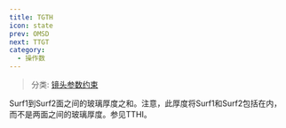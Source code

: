 ```yaml
---
title: TGTH
icon: state
prev: OMSD
next: TTGT
category:
  - 操作数
---
```


> 分类: [镜头参数约束](/hb/operands/130/871/  "Zemax 操作数 镜头参数约束")

Surf1到Surf2面之间的玻璃厚度之和。注意，此厚度将Surf1和Surf2包括在内，而不是两面之间的玻璃厚度。参见TTHI。